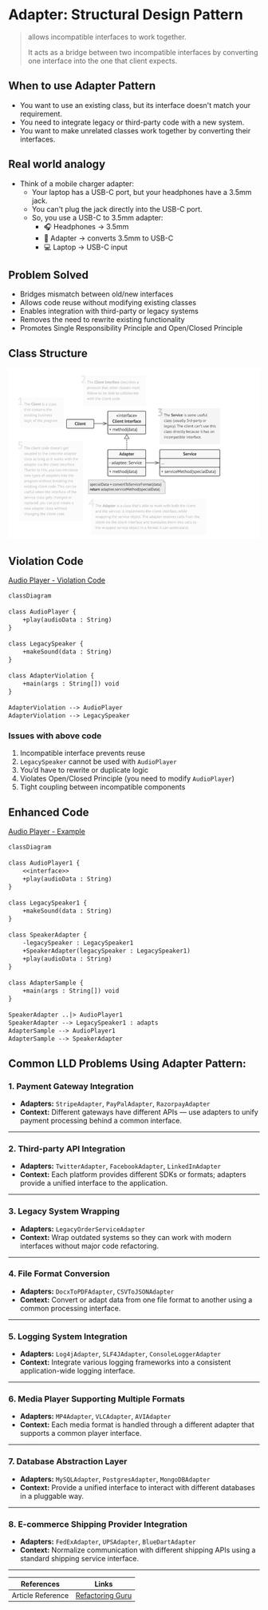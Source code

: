 # Adapter: Structural Design Pattern

> allows incompatible interfaces to work together. 
> 
> It acts as a bridge between two incompatible interfaces by converting one interface into the one that client expects.


## When to use Adapter Pattern

- You want to use an existing class, but its interface doesn't match your requirement.
- You need to integrate legacy or third-party code with a new system.
- You want to make unrelated classes work together by converting their interfaces.

## Real world analogy

- Think of a mobile charger adapter:
  - Your laptop has a USB-C port, but your headphones have a 3.5mm jack.
  - You can't plug the jack directly into the USB-C port.
  - So, you use a USB-C to 3.5mm adapter:
    - 🎧 Headphones → 3.5mm
    - 🔌 Adapter → converts 3.5mm to USB-C
    - 💻 Laptop → USB-C input

## Problem Solved

- Bridges mismatch between old/new interfaces 
- Allows code reuse without modifying existing classes 
- Enables integration with third-party or legacy systems 
- Removes the need to rewrite existing functionality 
- Promotes Single Responsibility Principle and Open/Closed Principle

## Class Structure

![adapter-class-structure.png](../../images/structure/adapter.png)

## Violation Code

[Audio Player - Violation Code](../../code/designPatterns/adapter/AdapterViolation.java)

```mermaid
classDiagram

class AudioPlayer {
    +play(audioData : String)
}

class LegacySpeaker {
    +makeSound(data : String)
}

class AdapterViolation {
    +main(args : String[]) void
}

AdapterViolation --> AudioPlayer
AdapterViolation --> LegacySpeaker

```

### Issues with above code
1. Incompatible interface prevents reuse 
2. `LegacySpeaker` cannot be used with `AudioPlayer` 
3. You’d have to rewrite or duplicate logic 
4. Violates Open/Closed Principle (you need to modify `AudioPlayer`)
5. Tight coupling between incompatible components


## Enhanced Code
[Audio Player - Example](../../code/designPatterns/adapter/AdapterSample.java)

```mermaid
classDiagram

class AudioPlayer1 {
    <<interface>>
    +play(audioData : String)
}

class LegacySpeaker1 {
    +makeSound(data : String)
}

class SpeakerAdapter {
    -legacySpeaker : LegacySpeaker1
    +SpeakerAdapter(legacySpeaker : LegacySpeaker1)
    +play(audioData : String)
}

class AdapterSample {
    +main(args : String[]) void
}

SpeakerAdapter ..|> AudioPlayer1
SpeakerAdapter --> LegacySpeaker1 : adapts
AdapterSample --> AudioPlayer1
AdapterSample --> SpeakerAdapter

```

## Common LLD Problems Using Adapter Pattern:

### 1. Payment Gateway Integration
- **Adapters:** `StripeAdapter`, `PayPalAdapter`, `RazorpayAdapter`
- **Context:** Different gateways have different APIs — use adapters to unify payment processing behind a common interface.

---

### 2. Third-party API Integration
- **Adapters:** `TwitterAdapter`, `FacebookAdapter`, `LinkedInAdapter`
- **Context:** Each platform provides different SDKs or formats; adapters provide a unified interface to the application.

---

### 3. Legacy System Wrapping
- **Adapters:** `LegacyOrderServiceAdapter`
- **Context:** Wrap outdated systems so they can work with modern interfaces without major code refactoring.

---

### 4. File Format Conversion
- **Adapters:** `DocxToPDFAdapter`, `CSVToJSONAdapter`
- **Context:** Convert or adapt data from one file format to another using a common processing interface.

---

### 5. Logging System Integration
- **Adapters:** `Log4jAdapter`, `SLF4JAdapter`, `ConsoleLoggerAdapter`
- **Context:** Integrate various logging frameworks into a consistent application-wide logging interface.

---

### 6. Media Player Supporting Multiple Formats
- **Adapters:** `MP4Adapter`, `VLCAdapter`, `AVIAdapter`
- **Context:** Each media format is handled through a different adapter that supports a common player interface.

---

### 7. Database Abstraction Layer
- **Adapters:** `MySQLAdapter`, `PostgresAdapter`, `MongoDBAdapter`
- **Context:** Provide a unified interface to interact with different databases in a pluggable way.

---

### 8. E-commerce Shipping Provider Integration
- **Adapters:** `FedExAdapter`, `UPSAdapter`, `BlueDartAdapter`
- **Context:** Normalize communication with different shipping APIs using a standard shipping service interface.

---


| References | Links                                                                          |
|------------|--------------------------------------------------------------------------------|
| Article Reference | [Refactoring Guru](https://refactoring.guru/design-patterns/adapter)         |

